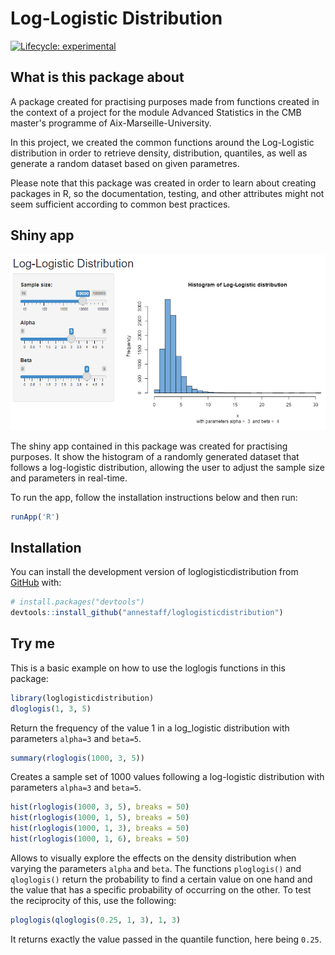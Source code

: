 
# Log-Logistic Distribution

<!-- badges: start -->
[![Lifecycle: experimental](https://img.shields.io/badge/lifecycle-experimental-orange.svg)](https://lifecycle.r-lib.org/articles/stages.html#experimental)
<!-- badges: end -->

## What is this package about
A package created for practising purposes made from functions created in the context of a project for the module Advanced Statistics in the CMB master's programme of Aix-Marseille-University.

In this project, we created the common functions around the Log-Logistic distribution in order to retrieve density, distribution, quantiles, as well as generate a random dataset based on given parametres.

Please note that this package was created in order to learn about creating packages in R, so the documentation, testing, and other attributes might not seem sufficient according to common best practices.

## Shiny app

![App screenshot](https://github.com/annestaff/loglogisticdistribution/blob/master/app_screenshot.png?raw=true)

The shiny app contained in this package was created for practising purposes. It show the histogram of a randomly generated dataset that follows a log-logistic distribution, allowing the user to adjust the sample size and parameters in real-time.

To run the app, follow the installation instructions below and then run:
```r
runApp('R')
```

## Installation

You can install the development version of loglogisticdistribution from [GitHub](https://github.com/) with:

``` r
# install.packages("devtools")
devtools::install_github("annestaff/loglogisticdistribution")
```

## Try me

This is a basic example on how to use the loglogis functions in this package:

``` r
library(loglogisticdistribution)
dloglogis(1, 3, 5)
```
Return the frequency of the value 1 in a log_logistic distribution with parameters `alpha=3` and `beta=5`.
```r
summary(rloglogis(1000, 3, 5))
```
Creates a sample set of 1000 values following a log-logistic distribution with parameters `alpha=3` and `beta=5`.
```r
hist(rloglogis(1000, 3, 5), breaks = 50)
hist(rloglogis(1000, 1, 5), breaks = 50)
hist(rloglogis(1000, 1, 3), breaks = 50)
hist(rloglogis(1000, 1, 6), breaks = 50)
```
Allows to visually explore the effects on the density distribution when varying the parameters `alpha` and `beta`.
The functions `ploglogis()` and `qloglogis()` return the probability to find a certain value on one hand and the value that has a specific probability of occurring on the other. To test the reciprocity of this, use the following:
```r
ploglogis(qloglogis(0.25, 1, 3), 1, 3)
```
It returns exactly the value passed in the quantile function, here being `0.25`.

